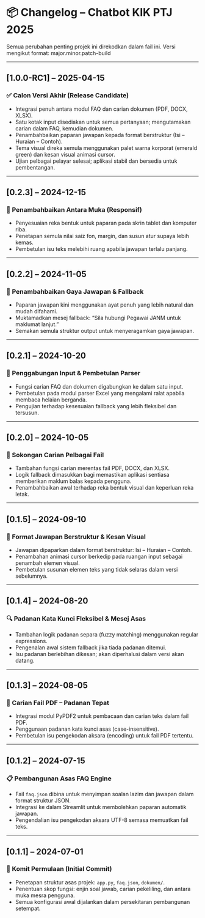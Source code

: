 # 📦 Changelog – Chatbot KIK PTJ 2025
Semua perubahan penting projek ini direkodkan dalam fail ini.
Versi mengikut format: major.minor.patch-build

---

## [1.0.0-RC1] – 2025-04-15
### ✅ Calon Versi Akhir (Release Candidate)
- Integrasi penuh antara modul FAQ dan carian dokumen (PDF, DOCX, XLSX).
- Satu kotak input disediakan untuk semua pertanyaan; mengutamakan carian dalam FAQ, kemudian dokumen.
- Penambahbaikan paparan jawapan kepada format berstruktur (Isi – Huraian – Contoh).
- Tema visual direka semula menggunakan palet warna korporat (emerald green) dan kesan visual animasi cursor.
- Ujian pelbagai pelayar selesai; aplikasi stabil dan bersedia untuk pembentangan.

---

## [0.2.3] – 2024-12-15
### 🎨 Penambahbaikan Antara Muka (Responsif)
- Penyesuaian reka bentuk untuk paparan pada skrin tablet dan komputer riba.
- Penetapan semula nilai saiz fon, margin, dan susun atur supaya lebih kemas.
- Pembetulan isu teks melebihi ruang apabila jawapan terlalu panjang.

---

## [0.2.2] – 2024-11-05
### 🧠 Penambahbaikan Gaya Jawapan & Fallback
- Paparan jawapan kini menggunakan ayat penuh yang lebih natural dan mudah difahami.
- Muktamadkan mesej fallback: “Sila hubungi Pegawai JANM untuk maklumat lanjut.”
- Semakan semula struktur output untuk menyeragamkan gaya jawapan.

---

## [0.2.1] – 2024-10-20
### 🔁 Penggabungan Input & Pembetulan Parser
- Fungsi carian FAQ dan dokumen digabungkan ke dalam satu input.
- Pembetulan pada modul parser Excel yang mengalami ralat apabila membaca helaian berganda.
- Pengujian terhadap kesesuaian fallback yang lebih fleksibel dan tersusun.

---

## [0.2.0] – 2024-10-05
### 📁 Sokongan Carian Pelbagai Fail
- Tambahan fungsi carian merentas fail PDF, DOCX, dan XLSX.
- Logik fallback dimasukkan bagi memastikan aplikasi sentiasa memberikan maklum balas kepada pengguna.
- Penambahbaikan awal terhadap reka bentuk visual dan keperluan reka letak.

---

## [0.1.5] – 2024-09-10
### 📄 Format Jawapan Berstruktur & Kesan Visual
- Jawapan dipaparkan dalam format berstruktur: Isi – Huraian – Contoh.
- Penambahan animasi cursor berkedip pada ruangan input sebagai penambah elemen visual.
- Pembetulan susunan elemen teks yang tidak selaras dalam versi sebelumnya.

---

## [0.1.4] – 2024-08-20
### 🔍 Padanan Kata Kunci Fleksibel & Mesej Asas
- Tambahan logik padanan separa (fuzzy matching) menggunakan regular expressions.
- Pengenalan awal sistem fallback jika tiada padanan ditemui.
- Isu padanan berlebihan dikesan; akan diperhalusi dalam versi akan datang.

---

## [0.1.3] – 2024-08-05
### 📄 Carian Fail PDF – Padanan Tepat
- Integrasi modul PyPDF2 untuk pembacaan dan carian teks dalam fail PDF.
- Penggunaan padanan kata kunci asas (case-insensitive).
- Pembetulan isu pengekodan aksara (encoding) untuk fail PDF tertentu.

---

## [0.1.2] – 2024-07-15
### 📋 Pembangunan Asas FAQ Engine
- Fail `faq.json` dibina untuk menyimpan soalan lazim dan jawapan dalam format struktur JSON.
- Integrasi ke dalam Streamlit untuk membolehkan paparan automatik jawapan.
- Pengendalian isu pengekodan aksara UTF-8 semasa memuatkan fail teks.

---

## [0.1.1] – 2024-07-01
### 🚀 Komit Permulaan (Initial Commit)
- Penetapan struktur asas projek: `app.py`, `faq.json`, `dokumen/`.
- Penentuan skop fungsi: enjin soal jawab, carian pekeliling, dan antara muka mesra pengguna.
- Semua konfigurasi awal dijalankan dalam persekitaran pembangunan setempat.
